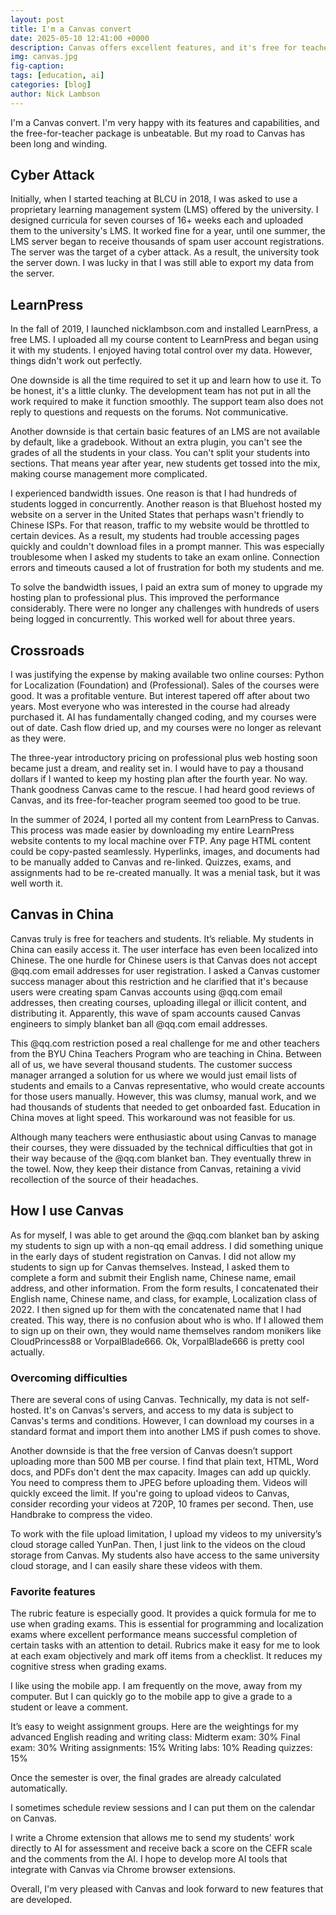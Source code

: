 ```yaml
---
layout: post
title: I'm a Canvas convert
date: 2025-05-10 12:41:00 +0000
description: Canvas offers excellent features, and it's free for teachers.
img: canvas.jpg
fig-caption: 
tags: [education, ai]
categories: [blog]
author: Nick Lambson
---
```

I'm a Canvas convert. I'm very happy with its features and capabilities, and the free-for-teacher package is unbeatable. But my road to Canvas has been long and winding.

## Cyber Attack

Initially, when I started teaching at BLCU in 2018, I was asked to use a proprietary learning management system (LMS) offered by the university. I designed curricula for seven courses of 16+ weeks each and uploaded them to the university's LMS. It worked fine for a year, until one summer, the LMS server began to receive thousands of spam user account registrations. The server was the target of a cyber attack. As a result, the university took the server down. I was lucky in that I was still able to export my data from the server.

## LearnPress

In the fall of 2019, I launched nicklambson.com and installed LearnPress, a free LMS. I uploaded all my course content to LearnPress and began using it with my students. I enjoyed having total control over my data. However, things didn't work out perfectly.

One downside is all the time required to set it up and learn how to use it. To be honest, it's a little clunky. The development team has not put in all the work required to make it function smoothly. The support team also does not reply to questions and requests on the forums. Not communicative.

Another downside is that certain basic features of an LMS are not available by default, like a gradebook. Without an extra plugin, you can't see the grades of all the students in your class. You can't split your students into sections. That means year after year, new students get tossed into the mix, making course management more complicated.

I experienced bandwidth issues. One reason is that I had hundreds of students logged in concurrently. Another reason is that Bluehost hosted my website on a server in the United States that perhaps wasn't friendly to Chinese ISPs. For that reason, traffic to my website would be throttled to certain devices. As a result, my students had trouble accessing pages quickly and couldn't download files in a prompt manner. This was especially troublesome when I asked my students to take an exam online. Connection errors and timeouts caused a lot of frustration for both my students and me.

To solve the bandwidth issues, I paid an extra sum of money to upgrade my hosting plan to professional plus. This improved the performance considerably. There were no longer any challenges with hundreds of users being logged in concurrently. This worked well for about three years.

## Crossroads

I was justifying the expense by making available two online courses: Python for Localization (Foundation) and (Professional). Sales of the courses were good. It was a profitable venture. But interest tapered off after about two years. Most everyone who was interested in the course had already purchased it. AI has fundamentally changed coding, and my courses were out of date. Cash flow dried up, and my courses were no longer as relevant as they were.

The three-year introductory pricing on professional plus web hosting soon became just a dream, and reality set in. I would have to pay a thousand dollars if I wanted to keep my hosting plan after the fourth year. No way. Thank goodness Canvas came to the rescue. I had heard good reviews of Canvas, and its free-for-teacher program seemed too good to be true.

In the summer of 2024, I ported all my content from LearnPress to Canvas. This process was made easier by downloading my entire LearnPress website contents to my local machine over FTP. Any page HTML content could be copy-pasted seamlessly. Hyperlinks, images, and documents had to be manually added to Canvas and re-linked. Quizzes, exams, and assignments had to be re-created manually. It was a menial task, but it was well worth it.

## Canvas in China

Canvas truly is free for teachers and students. It’s reliable. My students in China can easily access it. The user interface has even been localized into Chinese. The one hurdle for Chinese users is that Canvas does not accept @qq.com email addresses for user registration. I asked a Canvas customer success manager about this restriction and he clarified that it's because users were creating spam Canvas accounts using @qq.com email addresses, then creating courses, uploading illegal or illicit content, and distributing it. Apparently, this wave of spam accounts caused Canvas engineers to simply blanket ban all @qq.com email addresses.

This @qq.com restriction posed a real challenge for me and other teachers from the BYU China Teachers Program who are teaching in China. Between all of us, we have several thousand students. The customer success manager arranged a solution for us where we would just email lists of students and emails to a Canvas representative, who would create accounts for those users manually. However, this was clumsy, manual work, and we had thousands of students that needed to get onboarded fast. Education in China moves at light speed. This workaround was not feasible for us.

Although many teachers were enthusiastic about using Canvas to manage their courses, they were dissuaded by the technical difficulties that got in their way because of the @qq.com blanket ban. They eventually threw in the towel. Now, they keep their distance from Canvas, retaining a vivid recollection of the source of their headaches.

## How I use Canvas

As for myself, I was able to get around the @qq.com blanket ban by asking my students to sign up with a non-qq email address. I did something unique in the early days of student registration on Canvas. I did not allow my students to sign up for Canvas themselves. Instead, I asked them to complete a form and submit their English name, Chinese name, email address, and other information. From the form results, I concatenated their English name, Chinese name, and class, for example, Localization class of 2022. I then signed up for them with the concatenated name that I had created. This way, there is no confusion about who is who. If I allowed them to sign up on their own, they would name themselves random monikers like CloudPrincess88 or VorpalBlade666. Ok, VorpalBlade666 is pretty cool actually.

### Overcoming difficulties

There are several cons of using Canvas. Technically, my data is not self-hosted. It's on Canvas's servers, and access to my data is subject to Canvas's terms and conditions. However, I can download my courses in a standard format and import them into another LMS if push comes to shove.

Another downside is that the free version of Canvas doesn’t support uploading more than 500 MB per course. I find that plain text, HTML, Word docs, and PDFs don't dent the max capacity. Images can add up quickly. You need to compress them to JPEG before uploading them. Videos will quickly exceed the limit. If you're going to upload videos to Canvas, consider recording your videos at 720P, 10 frames per second. Then, use Handbrake to compress the video.

To work with the file upload limitation, I upload my videos to my university’s cloud storage called YunPan. Then, I just link to the videos on the cloud storage from Canvas. My students also have access to the same university cloud storage, and I can easily share these videos with them.

### Favorite features

The rubric feature is especially good. It provides a quick formula for me to use when grading exams. This is essential for programming and localization exams where excellent performance means successful completion of certain tasks with an attention to detail. Rubrics make it easy for me to look at each exam objectively and mark off items from a checklist. It reduces my cognitive stress when grading exams.

I like using the mobile app. I am frequently on the move, away from my computer. But I can quickly go to the mobile app to give a grade to a student or leave a comment.

It’s easy to weight assignment groups. Here are the weightings for my advanced English reading and writing class:
Midterm exam: 30%
Final exam: 30%
Writing assignments: 15%
Writing labs: 10%
Reading quizzes: 15%

Once the semester is over, the final grades are already calculated automatically.

I sometimes schedule review sessions and I can put them on the calendar on Canvas.

I write a Chrome extension that allows me to send my students' work directly to AI for assessment and receive back a score on the CEFR scale and the comments from the AI. I hope to develop more AI tools that integrate with Canvas via Chrome browser extensions.

Overall, I'm very pleased with Canvas and look forward to new features that are developed.